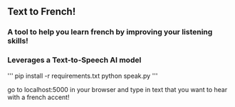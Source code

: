 ## Text to French!

### A tool to help you learn french by improving your listening skills!
### Leverages a Text-to-Speech AI model

'''
pip install -r requirements.txt
python speak.py
'''

go to localhost:5000 in your browser and type in text that you want to hear with a french accent!